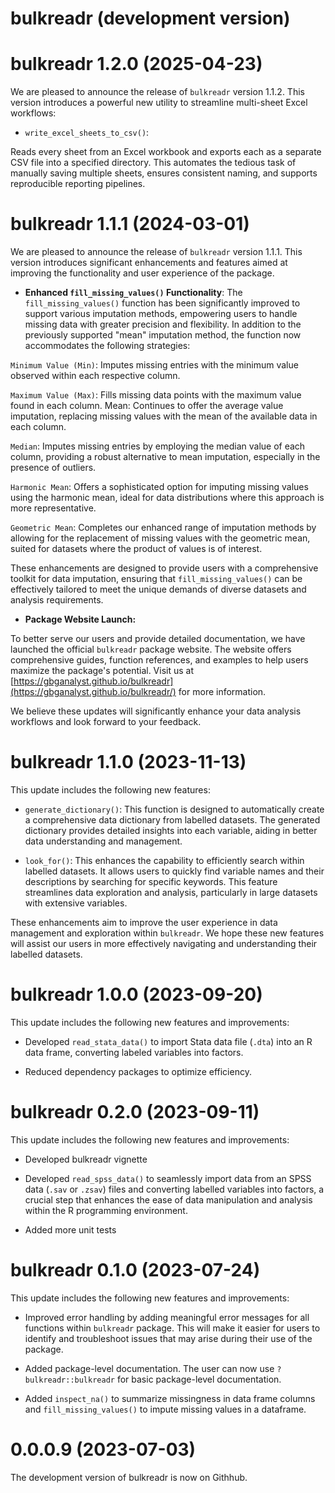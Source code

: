 # bulkreadr (development version)

# bulkreadr 1.2.0 (2025-04-23)

We are pleased to announce the release of `bulkreadr` version 1.1.2. This version introduces a powerful new utility to streamline multi-sheet Excel workflows:

* `write_excel_sheets_to_csv()`:

Reads every sheet from an Excel workbook and exports each as a separate CSV file into a specified directory. This automates the tedious task of manually saving multiple sheets, ensures consistent naming, and supports reproducible reporting pipelines.

# bulkreadr 1.1.1 (2024-03-01)

We are pleased to announce the release of `bulkreadr` version 1.1.1. This version introduces significant enhancements and features aimed at improving the functionality and user experience of the package.

* **Enhanced `fill_missing_values()` Functionality**: 
The `fill_missing_values()` function has been significantly improved to support various imputation methods, empowering users to handle missing data with greater precision and flexibility. In addition to the previously supported "mean" imputation method, the function now accommodates the following strategies:

`Minimum Value (Min)`: Imputes missing entries with the minimum value observed within each respective column.

`Maximum Value (Max)`: Fills missing data points with the maximum value found in each column.
Mean: Continues to offer the average value imputation, replacing missing values with the mean of the available data in each column.

`Median`: Imputes missing entries by employing the median value of each column, providing a robust alternative to mean imputation, especially in the presence of outliers.

`Harmonic Mean`: Offers a sophisticated option for imputing missing values using the harmonic mean, ideal for data distributions where this approach is more representative.

`Geometric Mean`: Completes our enhanced range of imputation methods by allowing for the replacement of missing values with the geometric mean, suited for datasets where the product of values is of interest.

These enhancements are designed to provide users with a comprehensive toolkit for data imputation, ensuring that `fill_missing_values()` can be effectively tailored to meet the unique demands of diverse datasets and analysis requirements.

* **Package Website Launch:** 

To better serve our users and provide detailed documentation, we have launched the official `bulkreadr` package website. The website offers comprehensive guides, function references, and examples to help users maximize the package's potential. Visit us at [https://gbganalyst.github.io/bulkreadr](https://gbganalyst.github.io/bulkreadr/) for more information.

We believe these updates will significantly enhance your data analysis workflows and look forward to your feedback.

# bulkreadr 1.1.0 (2023-11-13)

This update includes the following new features:

* `generate_dictionary()`: This function is designed to automatically create a comprehensive data dictionary from labelled datasets. The generated dictionary provides detailed insights into each variable, aiding in better data understanding and management.

* `look_for()`: This enhances the capability to efficiently search within labelled datasets. It allows users to quickly find variable names and their descriptions by searching for specific keywords. This feature streamlines data exploration and analysis, particularly in large datasets with extensive variables.

These enhancements aim to improve the user experience in data management and exploration within `bulkreadr`. We hope these new features will assist our users in more effectively navigating and understanding their labelled datasets.

# bulkreadr 1.0.0 (2023-09-20)

This update includes the following new features and improvements:

* Developed `read_stata_data()` to import Stata data file (`.dta`) into an R data frame, converting labeled variables into factors.

* Reduced dependency packages to optimize efficiency.


# bulkreadr 0.2.0 (2023-09-11) 

This update includes the following new features and improvements:

* Developed bulkreadr vignette

* Developed `read_spss_data()` to seamlessly import data from an SPSS data (`.sav` or  `.zsav`) files and converting labelled variables into factors, a crucial step that enhances the ease of data manipulation and analysis within the R programming environment.

* Added more unit tests

# bulkreadr 0.1.0 (2023-07-24) 

This update includes the following new features and improvements:

* Improved error handling by adding meaningful error messages for all functions within `bulkreadr` package. This will make it easier for users to identify and troubleshoot issues that may arise during their use of the package.

* Added package-level documentation. The user can now use `?bulkreadr::bulkreadr` for basic package-level documentation.

* Added `inspect_na()` to summarize missingness in data frame columns and `fill_missing_values()` to impute missing values in a dataframe.

# 0.0.0.9 (2023-07-03)

The development version of bulkreadr is now on Githhub.

